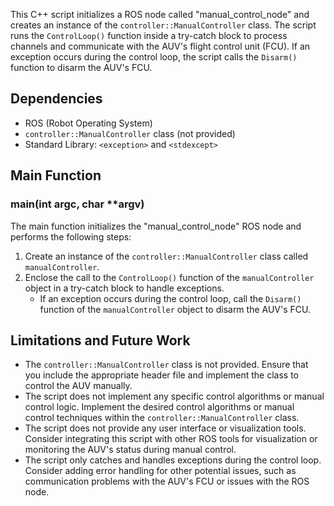 This C++ script initializes a ROS node called "manual_control_node" and creates an instance of the `controller::ManualController` class. The script runs the `ControlLoop()` function inside a try-catch block to process channels and communicate with the AUV's flight control unit (FCU). If an exception occurs during the control loop, the script calls the `Disarm()` function to disarm the AUV's FCU.

## Dependencies

-   ROS (Robot Operating System)
-   `controller::ManualController` class (not provided)
-   Standard Library: `<exception>` and `<stdexcept>`

## Main Function

### main(int argc, char **argv)

The main function initializes the "manual_control_node" ROS node and performs the following steps:

1.  Create an instance of the `controller::ManualController` class called `manualController`.
2.  Enclose the call to the `ControlLoop()` function of the `manualController` object in a try-catch block to handle exceptions.
    -   If an exception occurs during the control loop, call the `Disarm()` function of the `manualController` object to disarm the AUV's FCU.

## Limitations and Future Work

-   The `controller::ManualController` class is not provided. Ensure that you include the appropriate header file and implement the class to control the AUV manually.
-   The script does not implement any specific control algorithms or manual control logic. Implement the desired control algorithms or manual control techniques within the `controller::ManualController` class.
-   The script does not provide any user interface or visualization tools. Consider integrating this script with other ROS tools for visualization or monitoring the AUV's status during manual control.
-   The script only catches and handles exceptions during the control loop. Consider adding error handling for other potential issues, such as communication problems with the AUV's FCU or issues with the ROS node.